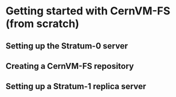 # Getting started with CernVM-FS (from scratch)

## Setting up the Stratum-0 server

## Creating a CernVM-FS repository

## Setting up a Stratum-1 replica server
